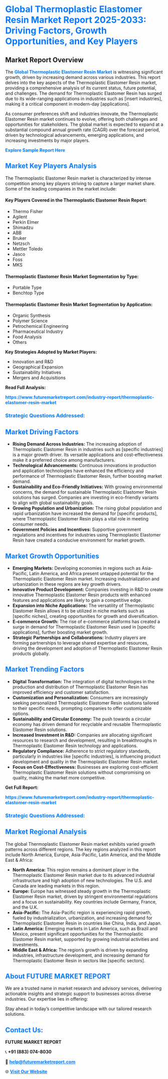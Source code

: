 <h1 style="color: #007BFF;">Global Thermoplastic Elastomer Resin Market Report 2025-2033: Driving Factors, Growth Opportunities, and Key Players</h1>

<section id="overview">
<h2>Market Report Overview</h2>
<p>The <a href="https://www.futuremarketreport.com/industry-report/thermoplastic-elastomer-resin-market" style="color: #007BFF; text-decoration: none;"><strong>Global Thermoplastic Elastomer Resin Market</strong></a> is witnessing significant growth, driven by increasing demand across various industries. This report delves into the key aspects of the Thermoplastic Elastomer Resin market, providing a comprehensive analysis of its current status, future potential, and challenges. The demand for Thermoplastic Elastomer Resin has surged due to its wide-ranging applications in industries such as [insert industries], making it a critical component in modern-day [applications].</p>
<p>As consumer preferences shift and industries innovate, the Thermoplastic Elastomer Resin market continues to evolve, offering both challenges and opportunities for stakeholders. The global market is expected to expand at a substantial compound annual growth rate (CAGR) over the forecast period, driven by technological advancements, emerging applications, and increasing investments by major players.</p>
</section>

<section id="overview">
<p><a href="https://www.futuremarketreport.com/request-sample/reportId=33146" style="color: #007BFF; text-decoration: none;"><strong>Explore Sample Report Here</strong></a></p>
</section>

<section id="key-players">
<h2 style="color: #007BFF;">Market Key Players Analysis</h2>
<p>The Thermoplastic Elastomer Resin market is characterized by intense competition among key players striving to capture a larger market share. Some of the leading companies in the market include:</p>
<h4>Key Players Covered in the Thermoplastic Elastomer Resin Report:</h4>
<ul><li>Thermo Fisher</li><li>Agilent</li><li>Perkin Elmer</li><li>Shimadzu</li><li>ABB</li><li>Bruker</li><li>Netzsch</li><li>Mettler Toledo</li><li>Jasco</li><li>Foss</li><li>MKS</li></ul>
<h4>Thermoplastic Elastomer Resin Market Segmentation by Type:</h4>
<ul><li>Portable Type</li><li>Benchtop Type</li></ul>

<h4>Thermoplastic Elastomer Resin Market Segmentation by Application:</h4>
<ul><li>Organic Synthesis</li><li>Polymer Science</li><li>Petrochemical Engineering</li><li>Pharmaceutical Industry</li><li>Food Analysis</li><li>Others</li></ul>
<p><strong>Key Strategies Adopted by Market Players:</strong></p>
<ul>
<li>Innovation and R&D</li>
<li>Geographical Expansion</li>
<li>Sustainability Initiatives</li>
<li>Mergers and Acquisitions</li>
</ul>
</section>

<section>
<p><strong>Read Full Analysis: </strong></p><a href="https://www.futuremarketreport.com/industry-report/thermoplastic-elastomer-resin-market" style="color: #007BFF; text-decoration: none;"><strong>https://www.futuremarketreport.com/industry-report/thermoplastic-elastomer-resin-market</strong></a>
<h3 style="color: #007BFF;">Strategic Questions Addressed:</h3>
</section>

<section id="driving-factors">
<h2 style="color: #007BFF;">Market Driving Factors</h2>
<ul>
<li><strong>Rising Demand Across Industries:</strong> The increasing adoption of Thermoplastic Elastomer Resin in industries such as [specific industries] is a major growth driver. Its versatile applications and cost-effectiveness make it a preferred choice among manufacturers.</li>
<li><strong>Technological Advancements:</strong> Continuous innovations in production and application technologies have enhanced the efficiency and performance of Thermoplastic Elastomer Resin, further boosting market demand.</li>
<li><strong>Sustainability and Eco-Friendly Initiatives:</strong> With growing environmental concerns, the demand for sustainable Thermoplastic Elastomer Resin solutions has surged. Companies are investing in eco-friendly variants to align with global sustainability goals.</li>
<li><strong>Growing Population and Urbanization:</strong> The rising global population and rapid urbanization have increased the demand for [specific products], where Thermoplastic Elastomer Resin plays a vital role in meeting consumer needs.</li>
<li><strong>Government Policies and Incentives:</strong> Supportive government regulations and incentives for industries using Thermoplastic Elastomer Resin have created a conducive environment for market growth.</li>
</ul>
</section>

<section id="growth-opportunities">
<h2 style="color: #007BFF;">Market Growth Opportunities</h2>
<ul>
<li><strong>Emerging Markets:</strong> Developing economies in regions such as Asia-Pacific, Latin America, and Africa present untapped potential for the Thermoplastic Elastomer Resin market. Increasing industrialization and urbanization in these regions are key growth drivers.</li>
<li><strong>Innovative Product Development:</strong> Companies investing in R&D to create innovative Thermoplastic Elastomer Resin products with enhanced features and applications are likely to gain a competitive edge.</li>
<li><strong>Expansion into Niche Applications:</strong> The versatility of Thermoplastic Elastomer Resin allows it to be utilized in niche markets such as [specific niches], creating opportunities for growth and diversification.</li>
<li><strong>E-commerce Growth:</strong> The rise of e-commerce platforms has created a surge in demand for Thermoplastic Elastomer Resin used in [specific applications], further boosting market growth.</li>
<li><strong>Strategic Partnerships and Collaborations:</strong> Industry players are forming partnerships to leverage shared expertise and resources, driving the development and adoption of Thermoplastic Elastomer Resin products globally.</li>
</ul>
</section>

<section id="trending-factors">
<h2 style="color: #007BFF;">Market Trending Factors</h2>
<ul>
<li><strong>Digital Transformation:</strong> The integration of digital technologies in the production and distribution of Thermoplastic Elastomer Resin has improved efficiency and customer satisfaction.</li>
<li><strong>Customization and Personalization:</strong> Consumers are increasingly seeking personalized Thermoplastic Elastomer Resin solutions tailored to their specific needs, prompting companies to offer customizable options.</li>
<li><strong>Sustainability and Circular Economy:</strong> The push towards a circular economy has driven demand for recyclable and reusable Thermoplastic Elastomer Resin solutions.</li>
<li><strong>Increased Investment in R&D:</strong> Companies are allocating significant resources to research and development, resulting in breakthroughs in Thermoplastic Elastomer Resin technology and applications.</li>
<li><strong>Regulatory Compliance:</strong> Adherence to strict regulatory standards, particularly in industries like [specific industries], is influencing product development and quality in the Thermoplastic Elastomer Resin market.</li>
<li><strong>Focus on Cost-Effectiveness:</strong> Businesses are exploring cost-efficient Thermoplastic Elastomer Resin solutions without compromising on quality, making the market more competitive.</li>
</ul>
</section>

<section>
<p><strong>Get Full Report: </strong></p><a href="https://www.futuremarketreport.com/industry-report/thermoplastic-elastomer-resin-market" style="color: #007BFF; text-decoration: none;"><strong>https://www.futuremarketreport.com/industry-report/thermoplastic-elastomer-resin-market</strong></a>
<h3 style="color: #007BFF;">Strategic Questions Addressed:</h3>
</section>


<section id="regional-analysis">
<h2 style="color: #007BFF;">Market Regional Analysis</h2>
<p>The global Thermoplastic Elastomer Resin market exhibits varied growth patterns across different regions. The key regions analyzed in this report include North America, Europe, Asia-Pacific, Latin America, and the Middle East & Africa:</p>
<ul>
<li><strong>North America:</strong> This region remains a dominant player in the Thermoplastic Elastomer Resin market due to its advanced industrial infrastructure and high adoption of new technologies. The U.S. and Canada are leading markets in this region.</li>
<li><strong>Europe:</strong> Europe has witnessed steady growth in the Thermoplastic Elastomer Resin market, driven by stringent environmental regulations and a focus on sustainability. Key countries include Germany, France, and the U.K.</li>
<li><strong>Asia-Pacific:</strong> The Asia-Pacific region is experiencing rapid growth, fueled by industrialization, urbanization, and increasing demand for Thermoplastic Elastomer Resin in countries like China, India, and Japan.</li>
<li><strong>Latin America:</strong> Emerging markets in Latin America, such as Brazil and Mexico, present significant opportunities for the Thermoplastic Elastomer Resin market, supported by growing industrial activities and investments.</li>
<li><strong>Middle East & Africa:</strong> The region’s growth is driven by expanding industries, infrastructure development, and increasing demand for Thermoplastic Elastomer Resin in sectors like [specific sectors].</li>
</ul>
</section>

<footer>
<h2 style="color: #007BFF;">About FUTURE MARKET REPORT</h2>
<p>We are a trusted name in market research and advisory services, delivering actionable insights and strategic support to businesses across diverse industries. Our expertise lies in offering:</p>

<p>Stay ahead in today’s competitive landscape with our tailored research solutions.</p>

<h2 style="color: #007BFF;">Contact Us:</h2>
<p><strong>FUTURE MARKET REPORT</strong></p>
<p>📞 <strong>+91 (883) 074-8030</strong></p>
<p>📧 <strong><a href="mailto:help@futuremarketreport.com" style="color: #007BFF;">help@futuremarketreport.com</a></strong></p>
<p>🌐 <strong><a href="https://www.futuremarketreport.com/" style="color: #007BFF;">Visit Our Website</a></strong></p>
</footer>